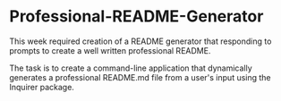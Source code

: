 # Professional-README-Generator
This week required creation of a README generator that responding to prompts to create a well written professional README.

The task is to create a command-line application that dynamically generates a professional README.md file from a user's input using the Inquirer package.

